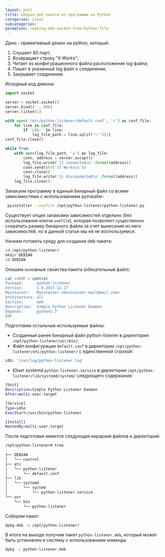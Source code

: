 ```yaml
---
layout: post
title: Сборка deb пакета из программы на Python
categories: Linux
subcategories:
permalink: /making-deb-packet-from-Python-file
---
```


Дано - примитивный демон на python, который:
 1. Слушает 80 порт;
 2. Возвращает строку "It Works";
 3. Читает из конфигурационного файла расположение log файла;
 4. Пишет в указанный log файл о соединении;
 5. Закрывает соединение.
 
<!---excerpt-break-->

Исходный код демона:
```python 
import socket

server = socket.socket()
server.bind(('', 80))
server.listen(1)

with open('/etc/python-listener/default.conf', 'r') as conf_file:
    for line in conf_file:
        if 'LOG:' in line:
            log_file_path = line.split('\'')[1]
conf_file.close()

while True:
    with open(log_file_path, 'a') as log_file:
        conn, address = server.accept()
        log_file.write('{} connected\n'.format(address))
        conn.send(str('It Works\n'))
        conn.close()
        log_file.write('{} disconnected\n'.format(address))
    log_file.close()
```
	
Запакуем программу в единый бинарный файл со всеми зависимостями с использованием pyinstaller:
```bash
 pyinstaller --onefile /opt/python-listener/python-listener.py
```

Существует опция запаковки зависимостей отдельно (без использования ключа ```onefile```), которая позволяет существенно сократить размер бинарного файла за счет вынесения из него зависимостей, но в данной статье мы ей не воспользуемся. 

Начнем готовить среду для создания deb пакета:
```bash
cd /opt/python-listener/
mkdir DEBIAN
cd DEBIAN 
```

Опишем основные свойства пакета (обязательный файл):
```bash
cat <<EOF > control
Package:      python-listener
Version:      1.0-2017.12.17
Maintainer:   Maintainer <maintainer-mail@mail.com>
Architecture: all
Section:      web
Description:  Simple Python Listener Daemon
Depends:      python2.7
EOF
```

Подготовим остальные используемые файлы: 
 * Созданный ранее бинарный файл python-listener в директории ```/opt/python-listener/usr/bin/```;
 * Файл конфигурации ```default.conf``` в директории ```/opt/python-listener/etc/python-listener/``` с единственной строкой:
```bash 
LOG: '/var/log/python-listener.log'
```
 * Юнит systemd ```python-listener.service``` в директории ```/opt/python-listener/lib/systemd/system/``` следующего содержания:
 
```bash
[Unit]
Description=Simple Python Listener Daemon
After=multi-user.target

[Service]
Type=idle
ExecStart=/usr/bin/python-listener

[Install]
WantedBy=multi-user.target
```

После подготовки имеется следующая иерархия файлов и директорий:
```bash
/opt/python-listener# tree 
.
├── DEBIAN
│   └── control
├── etc
│   └── python-listener
│       └── default.conf
├── lib
│   └── systemd
│       └── system
│           └── python-listener.service
└── usr
    └── bin
        └── python-listener
```
		
Соберем пакет:
```bash
dpkg-deb -b /opt/python-listener/
```

В итоге на выходе получим пакет ```python-listener.deb```, который может быть установлен в систему с использованием команды 
```bash
dpkg -i python-listener.deb
```

